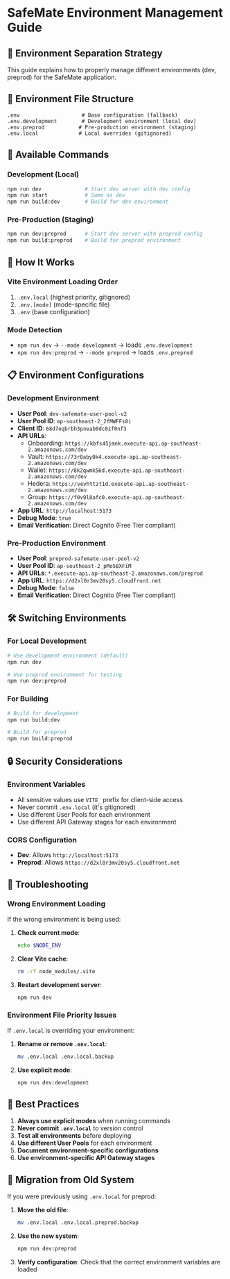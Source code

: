 # SafeMate Environment Management Guide

## 🎯 **Environment Separation Strategy**

This guide explains how to properly manage different environments (dev, preprod) for the SafeMate application.

## 📁 **Environment File Structure**

```
.env                    # Base configuration (fallback)
.env.development        # Development environment (local dev)
.env.preprod           # Pre-production environment (staging)
.env.local             # Local overrides (gitignored)
```

## 🚀 **Available Commands**

### **Development (Local)**
```bash
npm run dev              # Start dev server with dev config
npm run start            # Same as dev
npm run build:dev        # Build for dev environment
```

### **Pre-Production (Staging)**
```bash
npm run dev:preprod      # Start dev server with preprod config
npm run build:preprod    # Build for preprod environment
```


## 🔧 **How It Works**

### **Vite Environment Loading Order**
1. `.env.local` (highest priority, gitignored)
2. `.env.[mode]` (mode-specific file)
3. `.env` (base configuration)

### **Mode Detection**
- `npm run dev` → `--mode development` → loads `.env.development`
- `npm run dev:preprod` → `--mode preprod` → loads `.env.preprod`

## 📋 **Environment Configurations**

### **Development Environment**
- **User Pool**: `dev-safemate-user-pool-v2`
- **User Pool ID**: `ap-southeast-2_2fMWFFs8i`
- **Client ID**: `68d7oqbrbh3pneab0dc0if0nf3`
- **API URLs**: 
  - Onboarding: `https://kbfs45jmnk.execute-api.ap-southeast-2.amazonaws.com/dev`
  - Vault: `https://73r0aby0k4.execute-api.ap-southeast-2.amazonaws.com/dev`
  - Wallet: `https://8k2qwmk56d.execute-api.ap-southeast-2.amazonaws.com/dev`
  - Hedera: `https://vevhttzt1d.execute-api.ap-southeast-2.amazonaws.com/dev`
  - Group: `https://f0v9l8afc0.execute-api.ap-southeast-2.amazonaws.com/dev`
- **App URL**: `http://localhost:5173`
- **Debug Mode**: `true`
- **Email Verification**: Direct Cognito (Free Tier compliant)

### **Pre-Production Environment**
- **User Pool**: `preprod-safemate-user-pool-v2`
- **User Pool ID**: `ap-southeast-2_pMo5BXFiM`
- **API URLs**: `*.execute-api.ap-southeast-2.amazonaws.com/preprod`
- **App URL**: `https://d2xl0r3mv20sy5.cloudfront.net`
- **Debug Mode**: `false`
- **Email Verification**: Direct Cognito (Free Tier compliant)


## 🛠️ **Switching Environments**

### **For Local Development**
```bash
# Use development environment (default)
npm run dev

# Use preprod environment for testing
npm run dev:preprod
```

### **For Building**
```bash
# Build for development
npm run build:dev

# Build for preprod
npm run build:preprod
```

## 🔒 **Security Considerations**

### **Environment Variables**
- All sensitive values use `VITE_` prefix for client-side access
- Never commit `.env.local` (it's gitignored)
- Use different User Pools for each environment
- Use different API Gateway stages for each environment

### **CORS Configuration**
- **Dev**: Allows `http://localhost:5173`
- **Preprod**: Allows `https://d2xl0r3mv20sy5.cloudfront.net`

## 🚨 **Troubleshooting**

### **Wrong Environment Loading**
If the wrong environment is being used:

1. **Check current mode**:
   ```bash
   echo $NODE_ENV
   ```

2. **Clear Vite cache**:
   ```bash
   rm -rf node_modules/.vite
   ```

3. **Restart development server**:
   ```bash
   npm run dev
   ```

### **Environment File Priority Issues**
If `.env.local` is overriding your environment:

1. **Rename or remove `.env.local`**:
   ```bash
   mv .env.local .env.local.backup
   ```

2. **Use explicit mode**:
   ```bash
   npm run dev:development
   ```

## 📝 **Best Practices**

1. **Always use explicit modes** when running commands
2. **Never commit `.env.local`** to version control
3. **Test all environments** before deploying
4. **Use different User Pools** for each environment
5. **Document environment-specific configurations**
6. **Use environment-specific API Gateway stages**

## 🔄 **Migration from Old System**

If you were previously using `.env.local` for preprod:

1. **Move the old file**:
   ```bash
   mv .env.local .env.local.preprod.backup
   ```

2. **Use the new system**:
   ```bash
   npm run dev:preprod
   ```

3. **Verify configuration**:
   Check that the correct environment variables are loaded
